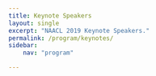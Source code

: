 ```yaml
---
title: Keynote Speakers
layout: single
excerpt: "NAACL 2019 Keynote Speakers."
permalink: /program/keynotes/
sidebar: 
    nav: "program"

---
```



